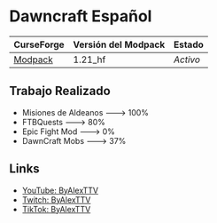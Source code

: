# Dawncraft Español

CurseForge|Versión del Modpack|Estado
:-|:-|:-
[Modpack](https://www.curseforge.com/minecraft/modpacks/dawn-craft)|1.21_hf|*Activo*|

## Trabajo Realizado
- Misiones de Aldeanos ---> 100%
- FTBQuests ---> 80%
- Epic Fight Mod ---> 0%
- DawnCraft Mobs ---> 37%

## Links
- [YouTube: ByAlexTTV](https://www.youtube.com/@ByAlexTTV)
- [Twitch: ByAlexTTV](https://www.twitch.tv/byalexttv)
- [TikTok: ByAlexTTV](https://www.tiktok.com/@byalexttv)

